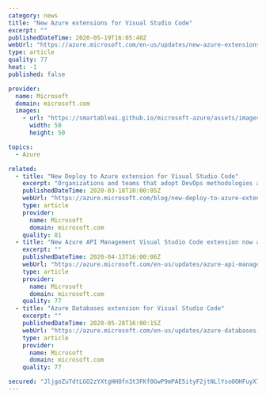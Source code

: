 ```yaml
---
category: news
title: "New Azure extensions for Visual Studio Code"
excerpt: ""
publishedDateTime: 2020-05-19T16:05:40Z
webUrl: "https://azure.microsoft.com/en-us/updates/new-azure-extensions-for-visual-studio-code/"
type: article
quality: 77
heat: -1
published: false

provider:
  name: Microsoft
  domain: microsoft.com
  images:
    - url: "https://smartableai.github.io/microsoft-azure/assets/images/organizations/microsoft.com-50x50.jpg"
      width: 50
      height: 50

topics:
  - Azure

related:
  - title: "New Deploy to Azure extension for Visual Studio Code"
    excerpt: "Organizations and teams that adopt DevOps methodologies are consistently seeing improvements in their ability to deliver high-quality code, with faster release cycles, and ultimately achieve higher levels of satisfaction for their own customers, whether they’re internal or external. "
    publishedDateTime: 2020-03-18T10:00:05Z
    webUrl: "https://azure.microsoft.com/blog/new-deploy-to-azure-extension-for-visual-studio-code/"
    type: article
    provider:
      name: Microsoft
      domain: microsoft.com
    quality: 81
  - title: "New Azure API Management Visual Studio Code extension now available"
    excerpt: ""
    publishedDateTime: 2020-04-13T16:00:06Z
    webUrl: "https://azure.microsoft.com/en-us/updates/azure-api-management-vs-code-extension-update-april-2020/"
    type: article
    provider:
      name: Microsoft
      domain: microsoft.com
    quality: 77
  - title: "Azure Databases extension for Visual Studio Code"
    excerpt: ""
    publishedDateTime: 2020-05-28T16:00:15Z
    webUrl: "https://azure.microsoft.com/en-us/updates/azure-databases-extension-for-visual-studio-code/"
    type: article
    provider:
      name: Microsoft
      domain: microsoft.com
    quality: 77

secured: "JljgoZuTdtLGO2zYXtgHHOfn3t3FKf0GwP9mPAE5ityF2jtNLlYsoOOHFuyX7Vqsvtrw3QjvPRLT4nYJEXcMB5oTDaIb52EZzG5N26YWbZWPRkAHDtqLUd2oXn9ycsyG2Z7mxkyS/56F9cEYM1ov9SK7HTI+sfxyNuc+TbaXn4imSXgaQ53JHJys7nzYNYFmxW8sqXeGcHfs1vJBlgYY8KoxvpEbri3L5dfj0hu5CSCejAm56iDvwsOoH7SXwRvtHmpFbmuJRc3cqcwi8ZWKUBoLFc/uNsk/51Wq9/6SaBWt9HVGQOvb94/EJwrg70XyL3DCdi2dYff2o9tdVCJncg==;9D6bcpAKnXDngNiLq/xdEA=="
---
```


